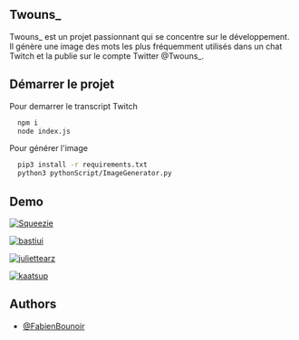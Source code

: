 
## Twouns_

Twouns_ est un projet passionnant qui se concentre sur le développement. Il génère une image des mots les plus fréquemment utilisés dans un chat Twitch et la publie sur le compte Twitter @Twouns_.




## Démarrer le projet

Pour demarrer le transcript Twitch

```bash
  npm i
  node index.js
```

Pour générer l'image

```bash
  pip3 install -r requirements.txt
  python3 pythonScript/ImageGenerator.py
```




## Demo

[![Squeezie](https://media.discordapp.net/attachments/1014101467126304798/1070084261631246537/squeezie-12_2022.png)](https://www.twitch.tv/squeezie)

[![bastiui](https://media.discordapp.net/attachments/1014101467126304798/1070084261366993057/bastiui-12_2022.png)](https://www.twitch.tv/bastiui)

[![juliettearz](https://media.discordapp.net/attachments/1014101467126304798/1070084261882900591/juliettearz-12_2022.png)](https://www.twitch.tv/juliettearz)

[![kaatsup](https://media.discordapp.net/attachments/1014101467126304798/1070084262138745003/kaatsup-12_2022.png?width=2408&height=1290)](https://www.twitch.tv/kaatsup)

## Authors

- [@FabienBounoir](https://www.github.com/FabienBounoir)


